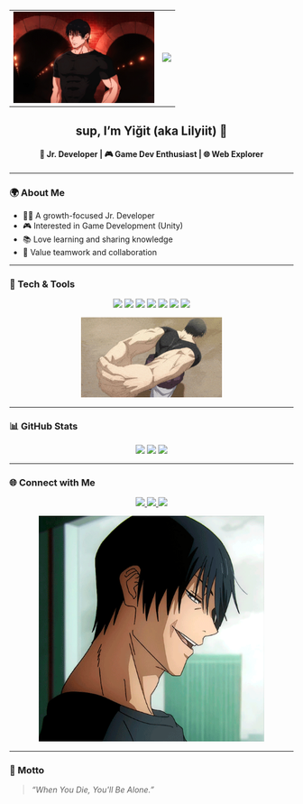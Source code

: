 <!-- Banner -->
<div align="center">
  <table>
    <tr>
      <td><img src="./assets/git3.gif" width="250px"></td>
      <td><img src="./assets/git5.gif" width="250px"></td>
    </tr>
  </table>
  <h2>sup, I’m Yiğit (aka Lilyiit) 👋</h2>
  <h4>🚀 Jr. Developer | 🎮 Game Dev Enthusiast | 🌐 Web Explorer</h4>
</div>

---

### 🌍 About Me
- 👨‍💻 A growth-focused Jr. Developer  
- 🎮 Interested in Game Development (Unity)  
- 📚 Love learning and sharing knowledge  
- 🤝 Value teamwork and collaboration  

---

### 🚀 Tech & Tools
<p align="center">
  <img src="https://img.shields.io/badge/C%23-239120?style=for-the-badge&logo=c-sharp&logoColor=white"/>
  <img src="https://img.shields.io/badge/JavaScript-F7DF1E?style=for-the-badge&logo=javascript&logoColor=black"/>
  <img src="https://img.shields.io/badge/Unity-000000?style=for-the-badge&logo=unity&logoColor=white"/>
  <img src="https://img.shields.io/badge/React-20232A?style=for-the-badge&logo=react&logoColor=61DAFB"/>
  <img src="https://img.shields.io/badge/Node.js-339933?style=for-the-badge&logo=nodedotjs&logoColor=white"/>
  <img src="https://img.shields.io/badge/HTML5-E34F26?style=for-the-badge&logo=html5&logoColor=white"/>
  <img src="https://img.shields.io/badge/CSS3-1572B6?style=for-the-badge&logo=css3&logoColor=white"/>
</p>

<p align="center">
  <img src="./assets/git1.gif" width="250px">
</p>

---

### 📊 GitHub Stats
<div align="center">
  <img src="https://github-readme-stats.vercel.app/api?username=lilyiit&show_icons=true&theme=tokyonight" />
  <img src="https://github-readme-streak-stats.herokuapp.com/?user=lilyiit&theme=tokyonight" />
  <img src="https://github-readme-stats.vercel.app/api/top-langs/?username=lilyiit&layout=compact&theme=tokyonight" />
</div>

---

### 🌐 Connect with Me
<p align="center">
  <a href="https://www.linkedin.com/in/YOUR-LINKEDIN" target="_blank">
    <img src="https://img.shields.io/badge/LinkedIn-0A66C2?style=for-the-badge&logo=linkedin&logoColor=white"/>
  </a>
  <a href="mailto:yourmail@gmail.com">
    <img src="https://img.shields.io/badge/Gmail-D14836?style=for-the-badge&logo=gmail&logoColor=white"/>
  </a>
  <a href="https://github.com/lilyiit" target="_blank">
    <img src="https://img.shields.io/badge/GitHub-100000?style=for-the-badge&logo=github&logoColor=white"/>
  </a>
</p>

<p align="center">
  <img src="./assets/git2.gif" width="400px">
</p>

---

### 🖤 Motto 
> *“When You Die, You'll Be Alone.”*
